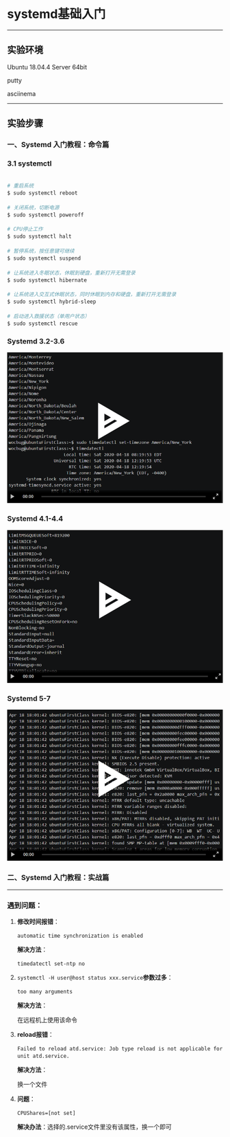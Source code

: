 # systemd基础入门

---

## 实验环境

Ubuntu 18.04.4 Server 64bit

putty

asciinema

---

## 实验步骤

### 一、Systemd 入门教程：命令篇

### 3.1 systemctl

```bash

# 重启系统
$ sudo systemctl reboot

# 关闭系统，切断电源
$ sudo systemctl poweroff

# CPU停止工作
$ sudo systemctl halt

# 暂停系统，按任意键可继续
$ sudo systemctl suspend

# 让系统进入冬眠状态，休眠到硬盘，重新打开无需登录
$ sudo systemctl hibernate

# 让系统进入交互式休眠状态，同时休眠到内存和硬盘，重新打开无需登录
$ sudo systemctl hybrid-sleep

# 启动进入救援状态（单用户状态）
$ sudo systemctl rescue
```



### Systemd 3.2-3.6 

<a href="https://asciinema.org/a/2f7ma5ZpWAr0tqGSM8AOMeoL8" target="_blank"><img src="./0x03/img/3.2-3.6.png" /></a>



### Systemd 4.1-4.4

<a href="https://asciinema.org/a/CQBkCCAvLOquYePbbOtOKnCna" target="_blank"><img src="./0x03/img/4.1-4.4.png" /></a>



### Systemd 5-7

<a href="https://asciinema.org/a/JuOc579GetzskWs0ZYsZPtS22" target="_blank">
<img src="./0x03/img/5-7.png" /></a>



### 二、Systemd 入门教程：实战篇





---



### 遇到问题：

1. **修改时间报错**：

   ``automatic time synchronization is enabled``

   **解决方法**：

   ``timedatectl set-ntp no``

2. ``systemctl -H user@host status xxx.service``**参数过多**：

   ``too many arguments``

   **解决方法**：

   在远程机上使用该命令

3. **reload报错**：

   ``Failed to reload atd.service: Job type reload is not applicable for unit atd.service.``

   **解决方法**：

   换一个文件

4. **问题**：

   ``CPUShares=[not set]``

   **解决办法**：选择的.service文件里没有该属性，换一个即可

   